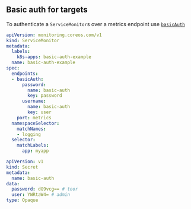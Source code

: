 ## Basic auth for targets

To authenticate a `ServiceMonitor`s over a metrics endpoint use [`basicAuth`](../api.md#basicauth) 
 
[embedmd]:# (../../contrib/kube-prometheus/manifests/examples/basic-auth/service-monitor.yaml)
```yaml
apiVersion: monitoring.coreos.com/v1
kind: ServiceMonitor
metadata:
  labels:
    k8s-apps: basic-auth-example
  name: basic-auth-example
spec:
  endpoints:
  - basicAuth:
      password:
        name: basic-auth
        key: password
      username:
        name: basic-auth
        key: user
    port: metrics
  namespaceSelector:
    matchNames:
    - logging
  selector:
    matchLabels:
      app: myapp
```

[embedmd]:# (../../contrib/kube-prometheus/manifests/examples/basic-auth/secrets.yaml)
```yaml
apiVersion: v1
kind: Secret
metadata:
  name: basic-auth
data:
  password: dG9vcg== # toor
  user: YWRtaW4= # admin
type: Opaque
```
